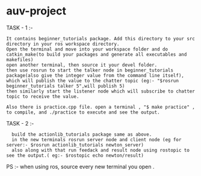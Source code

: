 # auv-project

TASK - 1 :- 
    
    
    
    
    
    It contains beginner_tutorials package. Add this directory to your src directory in your ros workspace directory.
    Open the terminal and move into your workspace folder and do catkin_make(to build your packages and generate all executables and makefiles)
    open another terminal, then source it your devel folder.
    then use rosrun to start the talker node in beginner_tutorials package(also give the integer value from the command line itself), which will publish the value to the chatter topic (eg:- "$rosrun beginner_tutorials talker 5",will publish 5)
    then similarly start the listener node which will subscribe to chatter topic to receive the value.
    
    Also there is practice.cpp file. open a terminal , "$ make practice" , to compile, and ./practice to execute and see the output.
    
    

TASK - 2 :-
    
      build the actionlib_tutorials package same as above.
      in the new terminals rosrun server node and client node (eg for server:- $rosrun actionlib_tutorials newton_server)
      also along with that run feedack and result node using rostopic to see the output.( eg:- $rostopic echo newton/result)
      


PS :- when using ros, source every new terminal you open .
     
